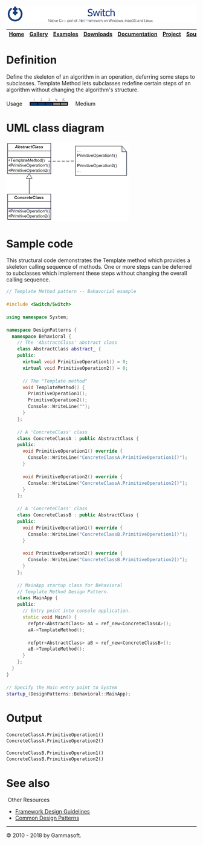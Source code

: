 ![Switch Header](Pictures/SwitchNativeC++port.png)

| [Home](Home.md) | [Gallery](Gallery.md) | [Examples](Examples.md) | [Downloads](Downloads.md) | [Documentation](Documentation.md) | [Project](https://sourceforge.net/projects/switchpro) | [Source](https://github.com/gammasoft71/switch) | [License](License.md) | [Contact](Contact.md) | [GAMMA Soft](https://gammasoft71.wixsite.com/gammasoft) |
|-----------------|-----------------------|-------------------------|-------------------------|-----------------------------------|-------------------------------------------------------|-------------------------------------------------|-----------------------|-----------------------|---------------------------------------------------------|

# Definition

Define the skeleton of an algorithm in an operation, deferring some steps to subclasses. Template Method lets subclasses redefine certain steps of an algorithm without changing the algorithm's structure.

Usage     ![Usage](Pictures/Usage3.png)     Medium

# UML class diagram

![AbstractFactory](Pictures/DesignPatterns/template.gif)

# Sample code

This structural code demonstrates the Template method which provides a skeleton calling sequence of methods. One or more steps can be deferred to subclasses which implement these steps without changing the overall calling sequence.

```c++
// Template Method pattern -- Bahavorial example
 
#include <Switch/Switch>
 
using namespace System;
 
namespace DesignPatterns {
  namespace Behavioral {
    // The 'AbstractClass' abstract class
    class AbstractClass abstract_ {
    public:
      virtual void PrimitiveOperation1() = 0;
      virtual void PrimitiveOperation2() = 0;
      
      // The "Template method"
      void TemplateMethod() {
        PrimitiveOperation1();
        PrimitiveOperation2();
        Console::WriteLine("");
      }
    };
    
    // A 'ConcreteClass' class
    class ConcreteClassA : public AbstractClass {
    public:
      void PrimitiveOperation1() override {
        Console::WriteLine("ConcreteClassA.PrimitiveOperation1()");
      }
      
      void PrimitiveOperation2() override {
        Console::WriteLine("ConcreteClassA.PrimitiveOperation2()");
      }
    };
    
    // A 'ConcreteClass' class
    class ConcreteClassB : public AbstractClass {
    public:
      void PrimitiveOperation1() override {
        Console::WriteLine("ConcreteClassB.PrimitiveOperation1()");
      }
      
      void PrimitiveOperation2() override {
        Console::WriteLine("ConcreteClassB.PrimitiveOperation2()");
      }
    };
    
    // MainApp startup class for Behavioral
    // Template Method Design Pattern.
    class MainApp {
    public:
      // Entry point into console application.
      static void Main() {
        refptr<AbstractClass> aA = ref_new<ConcreteClassA>();
        aA->TemplateMethod();
        
        refptr<AbstractClass> aB = ref_new<ConcreteClassB>();
        aB->TemplateMethod();
      }
    };
  }
}
 
// Specify the Main entry point to System
startup_(DesignPatterns::Behavioral::MainApp);
```

# Output

```
ConcreteClassA.PrimitiveOperation1()
ConcreteClassA.PrimitiveOperation2()
​
ConcreteClassB.PrimitiveOperation1()
ConcreteClassB.PrimitiveOperation2()
```

# See also
​
Other Resources

* [Framework Design Guidelines](FrameworkDesignGuidelines.md)
* [Common Design Patterns](CommonDesignPatterns.md)

______________________________________________________________________________________________

© 2010 - 2018 by Gammasoft.
